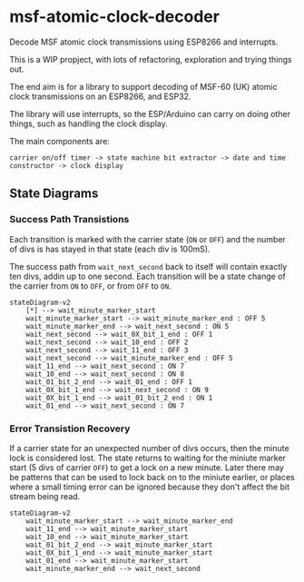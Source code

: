 # msf-atomic-clock-decoder

Decode MSF atomic clock transmissions using ESP8266 and interrupts.

This is a WIP propject, with lots of refactoring, exploration and trying things out.

The end aim is for a library to support decoding of MSF-60 (UK) atomic clock transmissions on an ESP8266, and ESP32.

The library will use interrupts, so the ESP/Arduino can carry on doing other things, such as handling the clock display.

The main components are:

    carrier on/off timer -> state machine bit extractor -> date and time constructor -> clock display

## State Diagrams

### Success Path Transistions

Each transition is marked with the carrier state (`ON` or `OFF`) and the
number of divs is has stayed in that state (each div is 100mS).

The success path from `wait_next_second` back to itself will contain
exactly ten divs, addin up to one second. Each transition will be a
state change of the carrier from `ON` to `OFF`, or from `OFF` to `ON`.

```mermaid
stateDiagram-v2
    [*] --> wait_minute_marker_start
    wait_minute_marker_start --> wait_minute_marker_end : OFF 5
    wait_minute_marker_end --> wait_next_second : ON 5
    wait_next_second --> wait_0X_bit_1_end : OFF 1
    wait_next_second --> wait_10_end : OFF 2
    wait_next_second --> wait_11_end : OFF 3
    wait_next_second --> wait_minute_marker_end : OFF 5
    wait_11_end --> wait_next_second : ON 7
    wait_10_end --> wait_next_second : ON 8
    wait_01_bit_2_end --> wait_01_end : OFF 1
    wait_0X_bit_1_end --> wait_next_second : ON 9
    wait_0X_bit_1_end --> wait_01_bit_2_end : ON 1
    wait_01_end --> wait_next_second : ON 7
```

### Error Transistion Recovery

If a carrier state for an unexpected number of divs occurs, then the
minute lock is considered lost.
The state returns to waiting for the miniute marker start (5 divs of
carrier `OFF`) to get a lock on a new minute.
Later there may be patterns that can be used to lock back on to the
miniute earlier, or places where a small timing error can be ignored
because they don't affect the bit stream being read.

```mermaid
stateDiagram-v2
    wait_minute_marker_start --> wait_minute_marker_end
    wait_11_end --> wait_minute_marker_start
    wait_10_end --> wait_minute_marker_start
    wait_01_bit_2_end --> wait_minute_marker_start
    wait_0X_bit_1_end --> wait_minute_marker_start
    wait_01_end --> wait_minute_marker_start
    wait_minute_marker_end --> wait_next_second
```
